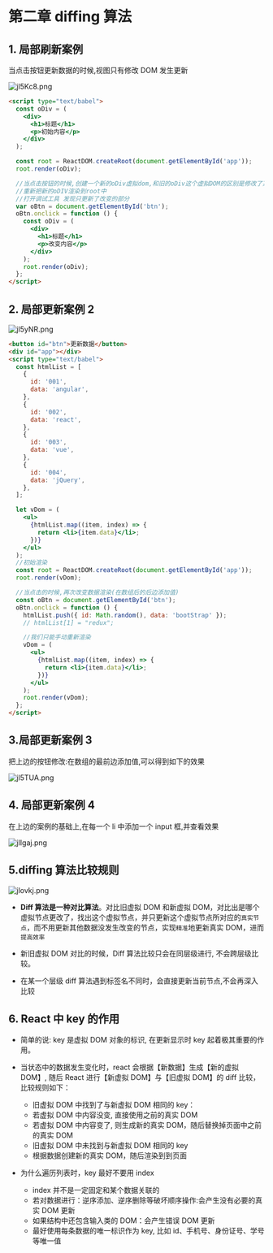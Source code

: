 # 第二章 diffing 算法

## 1. 局部刷新案例

当点击按钮更新数据的时候,视图只有修改 DOM 发生更新

![jl5Kc8.png](https://s1.ax1x.com/2022/07/02/jl5Kc8.png)

```html
<script type="text/babel">
  const oDiv = (
    <div>
      <h1>标题</h1>
      <p>初始内容</p>
    </div>
  );

  const root = ReactDOM.createRoot(document.getElementById('app'));
  root.render(oDiv);

  //当点击按钮的时候,创建一个新的oDiv虚拟dom,和旧的oDiv这个虚拟DOM的区别是修改了某一个节点
  //重新把新的oDIV渲染到root中
  //打开调试工具 发现只更新了改变的部分
  var oBtn = document.getElementById('btn');
  oBtn.onclick = function () {
    const oDiv = (
      <div>
        <h1>标题</h1>
        <p>改变内容</p>
      </div>
    );
    root.render(oDiv);
  };
</script>
```

## 2. 局部更新案例 2

![jl5yNR.png](https://s1.ax1x.com/2022/07/02/jl5yNR.png)

```html
<button id="btn">更新数据</button>
<div id="app"></div>
<script type="text/babel">
  const htmlList = [
    {
      id: '001',
      data: 'angular',
    },
    {
      id: '002',
      data: 'react',
    },
    {
      id: '003',
      data: 'vue',
    },
    {
      id: '004',
      data: 'jQuery',
    },
  ];

  let vDom = (
    <ul>
      {htmlList.map((item, index) => {
        return <li>{item.data}</li>;
      })}
    </ul>
  );
  //初始渲染
  const root = ReactDOM.createRoot(document.getElementById('app'));
  root.render(vDom);

  //当点击的时候,再次改变数据渲染(在数组后的后边添加值)
  const oBtn = document.getElementById('btn');
  oBtn.onclick = function () {
    htmlList.push({ id: Math.random(), data: 'bootStrap' });
    // htmlList[1] = "redux";

    //我们只能手动重新渲染
    vDom = (
      <ul>
        {htmlList.map((item, index) => {
          return <li>{item.data}</li>;
        })}
      </ul>
    );
    root.render(vDom);
  };
</script>
```

## 3.局部更新案例 3

把上边的按钮修改:在数组的最前边添加值,可以得到如下的效果

![jl5TUA.png](https://s1.ax1x.com/2022/07/02/jl5TUA.png)

## 4. 局部更新案例 4

在上边的案例的基础上,在每一个 li 中添加一个 input 框,并查看效果

![jlIgaj.png](https://s1.ax1x.com/2022/07/02/jlIgaj.png)

## 5.diffing 算法比较规则

![jlovkj.png](https://s1.ax1x.com/2022/07/02/jlovkj.png)

- **Diff 算法是一种对比算法**。对比旧虚拟 DOM 和新虚拟 DOM，对比出是哪个虚拟节点更改了，找出这个虚拟节点，并只更新这个虚拟节点所对应的`真实节点`，而不用更新其他数据没发生改变的节点，实现`精准`地更新真实 DOM，进而`提高效率`

- 新旧虚拟 DOM 对比的时候，Diff 算法比较只会在同层级进行, 不会跨层级比较。
- 在某一个层级 diff 算法遇到标签名不同时，会直接更新当前节点,不会再深入比较

## 6. React 中 key 的作用

- 简单的说: key 是虚拟 DOM 对象的标识, 在更新显示时 key 起着极其重要的作用。

- 当状态中的数据发生变化时，react 会根据【新数据】生成【新的虚拟 DOM】, 随后 React 进行【新虚拟 DOM】与【旧虚拟 DOM】的 diff 比较，比较规则如下：
  - 旧虚拟 DOM 中找到了与新虚拟 DOM 相同的 key：
  - 若虚拟 DOM 中内容没变, 直接使用之前的真实 DOM
  - 若虚拟 DOM 中内容变了, 则生成新的真实 DOM，随后替换掉页面中之前的真实 DOM
  - 旧虚拟 DOM 中未找到与新虚拟 DOM 相同的 key
  - 根据数据创建新的真实 DOM，随后渲染到到页面
- 为什么遍历列表时，key 最好不要用 index
  - index 并不是一定固定和某个数据关联的
  - 若对数据进行：逆序添加、逆序删除等破坏顺序操作:会产生没有必要的真实 DOM 更新
  - 如果结构中还包含输入类的 DOM：会产生错误 DOM 更新
  - 最好使用每条数据的唯一标识作为 key, 比如 id、手机号、身份证号、学号等唯一值
